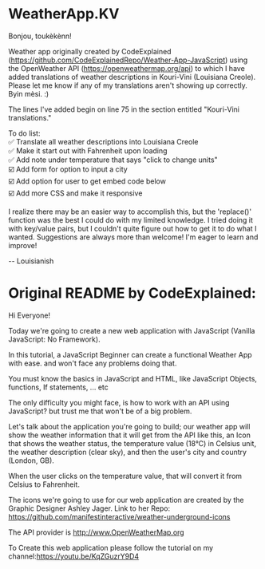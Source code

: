# WeatherApp.KV

Bonjou, toukèkènn!

Weather app originally created by CodeExplained (https://github.com/CodeExplainedRepo/Weather-App-JavaScript) using the OpenWeather API (https://openweathermap.org/api) to which I have added translations of weather descriptions in Kouri-Vini (Louisiana Creole). Please let me know if any of my translations aren't showing up correctly. Byin mèsi. :)

The lines I've added begin on line 75 in the section entitled "Kouri-Vini translations."

To do list: <br>
✅ Translate all weather descriptions into Louisiana Creole <br>
✅ Make it start out with Fahrenheit upon loading <br>
✅ Add note under temperature that says "click to change units" <br>
☑️ Add form for option to input a city <br>
☑️ Add option for user to get embed code below <br>
☑️ Add more CSS and make it responsive <br>

I realize there may be an easier way to accomplish this, but the 'replace()' function was the best I could do with my limited knowledge. I tried doing it with key/value pairs, but I couldn't quite figure out how to get it to do what I wanted. Suggestions are always more than welcome! I'm eager to learn and improve!

-- Louisianish


# Original README by CodeExplained:

Hi Everyone!

Today we're going to create a new web application with JavaScript (Vanilla JavaScript: No Framework).

In this tutorial, a JavaScript Beginner can create a functional Weather App with ease. and won't face any problems doing that.

You must know the basics in JavaScript and HTML, like JavaScript Objects, functions, If statements, ... etc

The only difficulty you might face, is how to work with an API using JavaScript? but trust me that won't be of a big problem.

Let's talk about the application you're going to build; our weather app will show the weather information that it will get from the API like this, an Icon that shows the weather status, the temperature value (18°C) in Celsius unit, the weather description (clear sky), and then the user's city and country (London, GB).

When the user clicks on the temperature value, that will convert it from Celsius to Fahrenheit.

The icons we're going to use for our web application are created by the Graphic Designer Ashley Jager.
Link to her Repo: https://github.com/manifestinteractive/weather-underground-icons

The API provider is http://www.OpenWeatherMap.org

To Create this web application please follow the tutorial on my channel:https://youtu.be/KqZGuzrY9D4
